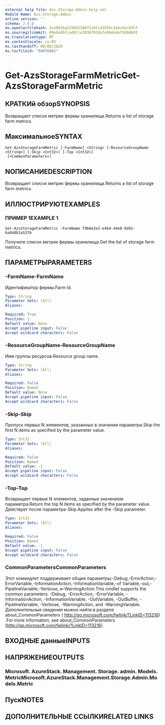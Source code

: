 ```yaml
---
external help file: Azs.Storage.Admin-help.xml
Module Name: Azs.Storage.Admin
online version: ''
schema: 2.0.0
ms.openlocfilehash: 3ce903ba229942386f53d7cd3559c1b4c9ac835f
ms.sourcegitcommit: 09eb4dbfcad6fce303b793dafe9bebdef589db03
ms.translationtype: MT
ms.contentlocale: ru-RU
ms.lasthandoff: 08/08/2020
ms.locfileid: "94076681"
---
```

# <span data-ttu-id="c8639-101">Get-AzsStorageFarmMetric</span><span class="sxs-lookup"><span data-stu-id="c8639-101">Get-AzsStorageFarmMetric</span></span>

## <span data-ttu-id="c8639-102">КРАТКИй обзор</span><span class="sxs-lookup"><span data-stu-id="c8639-102">SYNOPSIS</span></span>
<span data-ttu-id="c8639-103">Возвращает список метрик фермы хранилища.</span><span class="sxs-lookup"><span data-stu-id="c8639-103">Returns a list of storage farm metrics.</span></span>

## <span data-ttu-id="c8639-104">Максимальное</span><span class="sxs-lookup"><span data-stu-id="c8639-104">SYNTAX</span></span>

```
Get-AzsStorageFarmMetric [-FarmName] <String> [-ResourceGroupName <String>] [-Skip <Int32>] [-Top <Int32>]
 [<CommonParameters>]
```

## <span data-ttu-id="c8639-105">NОПИСАНИЕ</span><span class="sxs-lookup"><span data-stu-id="c8639-105">DESCRIPTION</span></span>
<span data-ttu-id="c8639-106">Возвращает список метрик фермы хранилища.</span><span class="sxs-lookup"><span data-stu-id="c8639-106">Returns a list of storage farm metrics.</span></span>

## <span data-ttu-id="c8639-107">ИЛЛЮСТРИРУЮТ</span><span class="sxs-lookup"><span data-stu-id="c8639-107">EXAMPLES</span></span>

### <span data-ttu-id="c8639-108">ПРИМЕР 1</span><span class="sxs-lookup"><span data-stu-id="c8639-108">EXAMPLE 1</span></span>
```
Get-AzsStorageFarmMetric -FarmName f9b8e2e2-e4b4-44e0-9d92-6a848b1a5376
```

<span data-ttu-id="c8639-109">Получите список метрик фермы хранилища.</span><span class="sxs-lookup"><span data-stu-id="c8639-109">Get the list of storage farm metrics.</span></span>

## <span data-ttu-id="c8639-110">ПАРАМЕТРЫ</span><span class="sxs-lookup"><span data-stu-id="c8639-110">PARAMETERS</span></span>

### <span data-ttu-id="c8639-111">-FarmName</span><span class="sxs-lookup"><span data-stu-id="c8639-111">-FarmName</span></span>
<span data-ttu-id="c8639-112">Идентификатор фермы.</span><span class="sxs-lookup"><span data-stu-id="c8639-112">Farm Id.</span></span>

```yaml
Type: String
Parameter Sets: (All)
Aliases:

Required: True
Position: 1
Default value: None
Accept pipeline input: False
Accept wildcard characters: False
```

### <span data-ttu-id="c8639-113">-ResourceGroupName</span><span class="sxs-lookup"><span data-stu-id="c8639-113">-ResourceGroupName</span></span>
<span data-ttu-id="c8639-114">Имя группы ресурсов.</span><span class="sxs-lookup"><span data-stu-id="c8639-114">Resource group name.</span></span>

```yaml
Type: String
Parameter Sets: (All)
Aliases:

Required: False
Position: Named
Default value: None
Accept pipeline input: False
Accept wildcard characters: False
```

### <span data-ttu-id="c8639-115">-Skip</span><span class="sxs-lookup"><span data-stu-id="c8639-115">-Skip</span></span>
<span data-ttu-id="c8639-116">Пропуск первых N элементов, указанных в значении параметра.</span><span class="sxs-lookup"><span data-stu-id="c8639-116">Skip the first N items as specified by the parameter value.</span></span>

```yaml
Type: Int32
Parameter Sets: (All)
Aliases:

Required: False
Position: Named
Default value: -1
Accept pipeline input: False
Accept wildcard characters: False
```

### <span data-ttu-id="c8639-117">-Top</span><span class="sxs-lookup"><span data-stu-id="c8639-117">-Top</span></span>
<span data-ttu-id="c8639-118">Возвращает первые N элементов, заданные значением параметра.</span><span class="sxs-lookup"><span data-stu-id="c8639-118">Return the top N items as specified by the parameter value.</span></span>
<span data-ttu-id="c8639-119">Действует после параметра-Skip.</span><span class="sxs-lookup"><span data-stu-id="c8639-119">Applies after the -Skip parameter.</span></span>

```yaml
Type: Int32
Parameter Sets: (All)
Aliases:

Required: False
Position: Named
Default value: -1
Accept pipeline input: False
Accept wildcard characters: False
```

### <span data-ttu-id="c8639-120">CommonParameters</span><span class="sxs-lookup"><span data-stu-id="c8639-120">CommonParameters</span></span>
<span data-ttu-id="c8639-121">Этот командлет поддерживает общие параметры:-Debug,-ErrorAction,-ErrorVariable,-InformationAction,-InformationVariable,-of Variable,-out,-PipelineVariable,-Verbose, и-WarningAction.</span><span class="sxs-lookup"><span data-stu-id="c8639-121">This cmdlet supports the common parameters: -Debug, -ErrorAction, -ErrorVariable, -InformationAction, -InformationVariable, -OutVariable, -OutBuffer, -PipelineVariable, -Verbose, -WarningAction, and -WarningVariable.</span></span> <span data-ttu-id="c8639-122">Дополнительные сведения можно найти в разделе about_CommonParameters ( http://go.microsoft.com/fwlink/?LinkID=113216) .</span><span class="sxs-lookup"><span data-stu-id="c8639-122">For more information, see about_CommonParameters (http://go.microsoft.com/fwlink/?LinkID=113216).</span></span>

## <span data-ttu-id="c8639-123">ВХОДНЫЕ данные</span><span class="sxs-lookup"><span data-stu-id="c8639-123">INPUTS</span></span>

## <span data-ttu-id="c8639-124">НАПРЯЖЕНИЕ</span><span class="sxs-lookup"><span data-stu-id="c8639-124">OUTPUTS</span></span>

### <span data-ttu-id="c8639-125">Microsoft. AzureStack. Management. Storage. admin. Models. Metric</span><span class="sxs-lookup"><span data-stu-id="c8639-125">Microsoft.AzureStack.Management.Storage.Admin.Models.Metric</span></span>

## <span data-ttu-id="c8639-126">Пуск</span><span class="sxs-lookup"><span data-stu-id="c8639-126">NOTES</span></span>

## <span data-ttu-id="c8639-127">ДОПОЛНИТЕЛЬНЫЕ ССЫЛКИ</span><span class="sxs-lookup"><span data-stu-id="c8639-127">RELATED LINKS</span></span>
